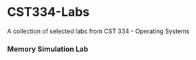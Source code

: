 # CST334-Labs
A collection of selected labs from CST 334 - Operating Systems

### Memory Simulation Lab 
